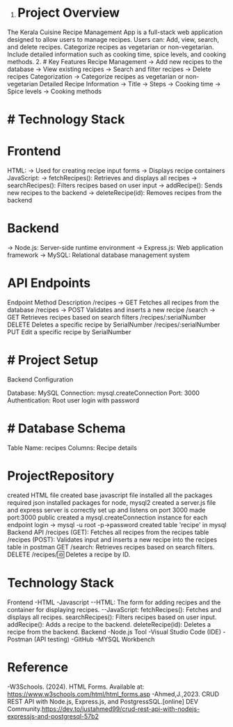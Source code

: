 1. # Project Overview
The Kerala Cuisine Recipe Management App is a full-stack web application designed to allow users to manage recipes. Users can:
Add, view, search, and delete recipes.
Categorize recipes as vegetarian or non-vegetarian.
Include detailed information such as cooking time, spice levels, and cooking methods.
2. # Key Features
Recipe Management
-> Add new recipes to the database
-> View existing recipes
-> Search and filter recipes
-> Delete recipes
Categorization
-> Categorize recipes as vegetarian or non-vegetarian
Detailed Recipe Information
-> Title
-> Steps
-> Cooking time
-> Spice levels
-> Cooking methods
# # Technology Stack
# Frontend
HTML:
-> Used for creating recipe input forms
-> Displays recipe containers
JavaScript:
-> fetchRecipes(): Retrieves and displays all recipes
-> searchRecipes(): Filters recipes based on user input
-> addRecipe(): Sends new recipes to the backend
-> deleteRecipe(id): Removes recipes from the backend
# Backend
-> Node.js: Server-side runtime environment
-> Express.js: Web application framework
-> MySQL: Relational database management system
# API Endpoints
Endpoint                     Method    Description
/recipes ->                   GET       Fetches all recipes from the database
/recipes ->                   POST      Validates and inserts a new recipe
/search  ->                   GET       Retrieves recipes based on search filters
/recipes/:serialNumber        DELETE     Deletes a specific recipe by SerialNumber
/recipes/:serialNumber        PUT        Edit a specific recipe by SerialNumber

# # Project Setup
Backend Configuration

Database: MySQL
Connection: mysql.createConnection
Port: 3000
Authentication: Root user login with password

# # Database Schema
Table Name: recipes
Columns:
Recipe details 

# ProjectRepository
created HTML file
created base javascript file
installed all the packages required json
installed packages for node, mysql2
created a server.js file and express server is correctly set up and listens on port 3000
made port:3000 public
created a mysql.createConnection instance for each endpoint
login -> mysql -u root -p->password
created table 'recipe' in mysql 
Backend API
/recipes (GET): Fetches all recipes from the recipes table 
 /recipes (POST): Validates input and inserts a new recipe into the recipes table in postman
GET /search: Retrieves recipes based on search filters.
DELETE /recipes/:id: Deletes a recipe by ID.
# Technology Stack
Frontend
-HTML
-Javascript
--HTML: The form for adding recipes and the container for displaying recipes.
--JavaScript:
fetchRecipes(): Fetches and displays all recipes.
searchRecipes(): Filters recipes based on user input.
addRecipe(): Adds a recipe to the backend.
deleteRecipe(id): Deletes a recipe from the backend.
Backend
-Node.js
Tool
-Visual Studio Code (IDE)
-Postman (API testing)
-GitHub
-MYSQL Workbench

# Reference
-W3Schools. (2024). HTML Forms. Available at: https://www.w3schools.com/html/html_forms.asp
-Ahmed,J.,2023. CRUD REST API with Node.js, Express.js, and PostgressSQL.[online] DEV Community.https://dev.to/justahmed99/crud-rest-api-with-nodejs-expressjs-and-postgresql-57b2 


